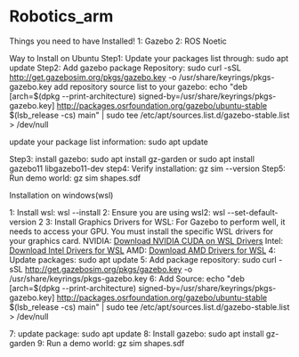 # Robotics_arm

Things you need to have Installed!
1: Gazebo 
2: ROS Noetic

Way to Install on Ubuntu
Step1: Update your packages list through: sudo apt update
Step2: Add gazebo package Repository: sudo curl -sSL http://get.gazebosim.org/pkgs/gazebo.key -o /usr/share/keyrings/pkgs-gazebo.key
   add repository source list to your gazebo: echo "deb [arch=$(dpkg --print-architecture) signed-by=/usr/share/keyrings/pkgs-gazebo.key] http://packages.osrfoundation.org/gazebo/ubuntu-stable $(lsb_release -cs) main" | sudo tee /etc/apt/sources.list.d/gazebo-stable.list > /dev/null

   update your package list information: sudo apt update
   
Step3: install gazebo: sudo apt install gz-garden or sudo apt install gazebo11 libgazebo11-dev
step4: Verify installation: gz sim --version 
Step5: Run demo world: gz sim shapes.sdf

Installation on windows(wsl)

1: Install wsl: wsl --install
2: Ensure you are using wsl2: wsl --set-default-version 2
3: Install Graphics Drivers for WSL: For Gazebo to perform well, it needs to access your GPU. You must install the specific WSL drivers for your graphics card.
NVIDIA: [Download NVIDIA CUDA on WSL Drivers](https://developer.nvidia.com/cuda/wsl)
Intel: [Download Intel Drivers for WSL](https://www.intel.com/content/www/us/en/support/articles/000058387/graphics.html)
AMD: [Download AMD Drivers for WSL](https://www.amd.com/en/support/download/drivers.html)
4: Update packages: sudo apt update
5: Add package repository: sudo curl -sSL http://get.gazebosim.org/pkgs/gazebo.key -o /usr/share/keyrings/pkgs-gazebo.key
6: Add Source: echo "deb [arch=$(dpkg --print-architecture) signed-by=/usr/share/keyrings/pkgs-gazebo.key] http://packages.osrfoundation.org/gazebo/ubuntu-stable $(lsb_release -cs) main" | sudo tee /etc/apt/sources.list.d/gazebo-stable.list > /dev/null

7: update package: sudo apt update
8: Install gazebo: sudo apt install gz-garden
9: Run a demo world: gz sim shapes.sdf
